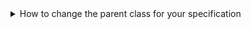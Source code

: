 <details>
  <summary>How to change the parent class for your specification</summary>

  <p>The DDE treats every new specification as a child class of the class that it was extended from. </p>
  <ul>
    <li>To change the parent class, search for the line containing <code>rdfs:subclassOf</code></li>
    <li>Replace the content after the <code>&quot;@id&quot;:</code> of the <code>rdfs:subclassOf</code> value. For
      example:
      <pre><code>  <span class="hljs-string">"rdfs:subClassOf"</span>: {
        <span class="hljs-string">"@id"</span>: <span class="hljs-string">"bioschemasdrafts:CourseInstance"</span>
      },
  </code></pre>can be changed to:
      <pre><code>  <span class="hljs-string">"rdfs:subClassOf"</span>: {
        <span class="hljs-string">"@id"</span>: <span class="hljs-string">"schema:CourseInstance"</span>
      },
  </code></pre>
    </li>
  </ul>

</details>